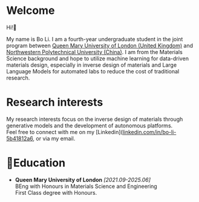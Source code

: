 # Welcome
Hi!👋 

My name is Bo Li. I am a fourth-year undergraduate student in the joint program between [Queen Mary University of London (United Kingdom)](https://www.qmul.ac.uk) and [Northwestern Polytechnical University (China)](https://www.nwpu.edu.cn). I am from the Materials Science background and hope to utilize machine learning for data-driven materials design, especially in inverse design of materials and Large Language Models for automated labs to reduce the cost of traditional research.

# Research interests
My research interests focus on the inverse design of materials through generative models and the development of autonomous platforms.\
Feel free to connect with me on my [Linkedin]([linkedin.com/in/bo-li-5b41812a6](https://www.linkedin.com/in/bo-li-5b41812a6), or via my email.


# 📕Education
- **Queen Mary University of London**  *[2021.09-2025.06]* \
  BEng with Honours in Materials Science and Engineering\
  First Class degree with Honours.
